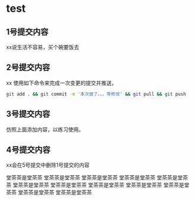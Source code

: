 ﻿# test

## 1号提交内容
xx说生活不容易，买个碗要饭去

## 2号提交内容
xx 使用如下命令来完成一次变更的提交并推送，
```bash
git add . && git commit -m '本次做了。。。等修改' && git pull && git push
```

## 3号提交内容
仿照上面添加内容，以练习使用。

## 4号提交内容
xx会在5号提交中删除1号提交的内容

堂茶茶是堂茶茶
堂茶茶是堂茶茶
堂茶茶是堂茶茶
堂茶茶是堂茶茶
堂茶茶是堂茶茶
堂茶茶是堂茶茶
堂茶茶是堂茶茶
堂茶茶是堂茶茶
堂茶茶是堂茶茶
堂茶茶是堂茶茶
堂茶茶是堂茶茶
堂茶茶是堂茶茶